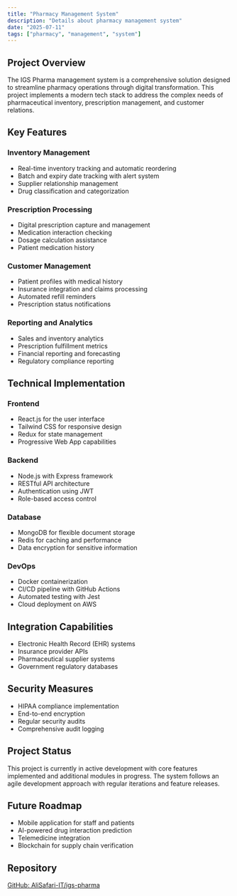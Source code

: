```yaml
---
title: "Pharmacy Management System"
description: "Details about pharmacy management system"
date: "2025-07-11"
tags: ["pharmacy", "management", "system"]
---
```


## Project Overview

The IGS Pharma management system is a comprehensive solution designed to streamline pharmacy operations through digital transformation. This project implements a modern tech stack to address the complex needs of pharmaceutical inventory, prescription management, and customer relations.

## Key Features

### Inventory Management

- Real-time inventory tracking and automatic reordering
- Batch and expiry date tracking with alert system
- Supplier relationship management
- Drug classification and categorization

### Prescription Processing

- Digital prescription capture and management
- Medication interaction checking
- Dosage calculation assistance
- Patient medication history

### Customer Management

- Patient profiles with medical history
- Insurance integration and claims processing
- Automated refill reminders
- Prescription status notifications

### Reporting and Analytics

- Sales and inventory analytics
- Prescription fulfillment metrics
- Financial reporting and forecasting
- Regulatory compliance reporting

## Technical Implementation

### Frontend

- React.js for the user interface
- Tailwind CSS for responsive design
- Redux for state management
- Progressive Web App capabilities

### Backend

- Node.js with Express framework
- RESTful API architecture
- Authentication using JWT
- Role-based access control

### Database

- MongoDB for flexible document storage
- Redis for caching and performance
- Data encryption for sensitive information

### DevOps

- Docker containerization
- CI/CD pipeline with GitHub Actions
- Automated testing with Jest
- Cloud deployment on AWS

## Integration Capabilities

- Electronic Health Record (EHR) systems
- Insurance provider APIs
- Pharmaceutical supplier systems
- Government regulatory databases

## Security Measures

- HIPAA compliance implementation
- End-to-end encryption
- Regular security audits
- Comprehensive audit logging

## Project Status

This project is currently in active development with core features implemented and additional modules in progress. The system follows an agile development approach with regular iterations and feature releases.

## Future Roadmap

- Mobile application for staff and patients
- AI-powered drug interaction prediction
- Telemedicine integration
- Blockchain for supply chain verification

## Repository

[GitHub: AliSafari-IT/igs-pharma](https://github.com/AliSafari-IT/igs-pharma)
